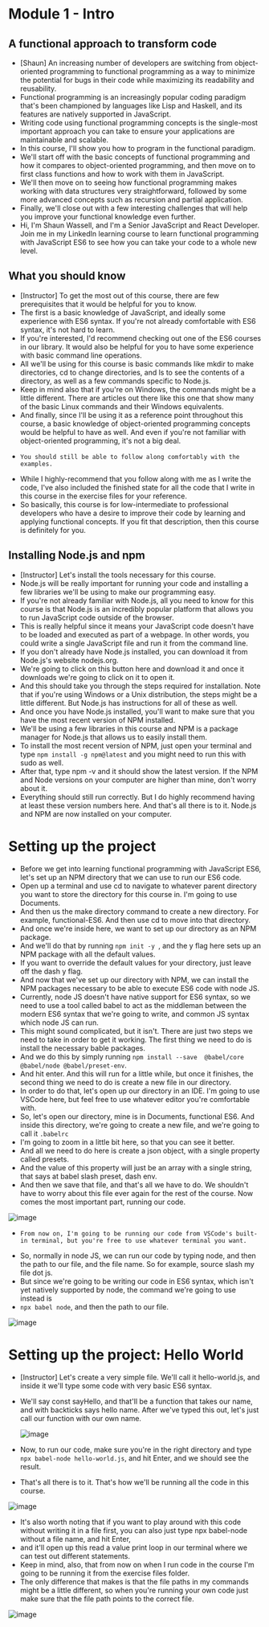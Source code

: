 # Module 1 - Intro


## A functional approach to transform code

- [Shaun] An increasing number of developers are switching from object-oriented programming to functional programming as a way to minimize the potential for bugs in their code while maximizing its readability and reusability.
-  Functional programming is an increasingly popular coding paradigm that's been championed by languages like Lisp and Haskell, and its features are natively supported in JavaScript.
-   Writing code using functional programming concepts is the single-most important approach you can take to ensure your applications are maintainable and scalable.
-   In this course, I'll show you how to program in the functional paradigm.
-   We'll start off with the basic concepts of functional programming and how it compares to object-oriented programming, and then move on to first class functions and how to work with them in JavaScript.
-   We'll then move on to seeing how functional programming makes working with data structures very straightforward, followed by some more advanced concepts such as recursion and partial application.
-   Finally, we'll close out with a few interesting challenges that will help you improve your functional knowledge even further.
-    Hi, I'm Shaun Wassell, and I'm a Senior JavaScript and React Developer. Join me in my LinkedIn learning course to learn functional programming with JavaScript ES6 to see how you can take your code to a whole new level.

##  What you should know

- [Instructor] To get the most out of this course, there are few prerequisites that it would be helpful for you to know.
-  The first is a basic knowledge of JavaScript, and ideally some experience with ES6 syntax. If you're not already comfortable with ES6 syntax, it's not hard to learn.
-   If you're interested, I'd recommend checking out one of the ES6 courses in our library. It would also be helpful for you to have some experience with basic command line operations.
-   All we'll be using for this course is basic commands like mkdir to make directories, cd to change directories, and ls to see the contents of a directory, as well as a few commands specific to Node.js.
-    Keep in mind also that if you're on Windows, the commands might be a little different. There are articles out there like this one that show many of the basic Linux commands and their Windows equivalents.
-    And finally, since I'll be using it as a reference point throughout this course, a basic knowledge of object-oriented programming concepts would be helpful to have as well. And even if you're not familiar with object-oriented programming, it's not a big deal.
-     You should still be able to follow along comfortably with the examples.
- While I highly-recommend that you follow along with me as I write the code, I've also included the finished state for all the code that I write in this course in the exercise files for your reference.
- So basically, this course is for low-intermediate to professional developers who have a desire to improve their code by learning and applying functional concepts. If you fit that description, then this course is definitely for you.

## Installing Node.js and npm

- [Instructor] Let's install the tools necessary for this course.
- Node.js will be really important for running your code and installing a few libraries we'll be using to make our programming easy.
-  If you're not already familiar with Node.js, all you need to know for this course is that Node.js is an incredibly popular platform that allows you to run JavaScript code outside of the browser.
-  This is really helpful since it means your JavaScript code doesn't have to be loaded and executed as part of a webpage. In other words, you could write a single JavaScript file and run it from the command line.
-   If you don't already have Node.js installed, you can download it from Node.js's website nodejs.org.
-   We're going to click on this button here and download it and once it downloads we're going to click on it to open it.
-   And this should take you through the steps required for installation. Note that if you're using Windows or a Unix distribution, the steps might be a little different. But Node.js has instructions for all of these as well.
-    And once you have Node.js installed, you'll want to make sure that you have the most recent version of NPM installed.
-    We'll be using a few libraries in this course and NPM is a package manager for Node.js that allows us to easily install them.
-    To install the most recent version of NPM, just open your terminal and type `npm install -g npm@latest` and you might need to run this with sudo as well.
-    After that, type npm -v and it should show the latest version. If the NPM and Node versions on your computer are higher than mine, don't worry about it.
-    Everything should still run correctly. But I do highly recommend having at least these version numbers here. And that's all there is to it. Node.js and NPM are now installed on your computer.

# Setting up the project

- Before we get into learning functional programming with JavaScript ES6, let's set up an NPM directory that we can use to run our ES6 code.
- Open up a terminal and use cd to navigate to whatever parent directory you want to store the directory for this course in. I'm going to use Documents.
- And then us the make directory command to create a new directory. For example, functional-ES6. And then use cd to move into that directory.
- And once we're inside here, we want to set up our directory as an NPM package.
-  And we'll do that by running `npm init -y `, and the y flag here sets up an NPM package with all the default values.
-   If you want to override the default values for your directory, just leave off the dash y flag.
-   And now that we've set up our directory with NPM, we can install the NPM packages necessary to be able to execute ES6 code with node JS.
-   Currently, node JS doesn't have native support for ES6 syntax, so we need to use a tool called babel to act as the middleman between the modern ES6 syntax that we're going to write, and common JS syntax which node JS can run.
-   This might sound complicated, but it isn't. There are just two steps we need to take in order to get it working. The first thing we need to do is install the necessary bable packages.
-    And we do this by simply running `npm install --save  @babel/core @babel/node @babel/preset-env`.
-    And hit enter. And this will run for a little while, but once it finishes, the second thing we need to do is create a new file in our directory.
-    In order to do that, let's open up our directory in an IDE. I'm going to use VSCode here, but feel free to use whatever editor you're comfortable with.
-    So, let's open our directory, mine is in Documents, functional ES6. And inside this directory, we're going to create a new file, and we're going to call it `.babelrc`
-    I'm going to zoom in a little bit here, so that you can see it better.
-    And all we need to do here is create a json object, with a single property called presets.
-    And the value of this property will just be an array with a single string, that says at babel slash preset, dash env.
-    And then we save that file, and that's all we have to do. We shouldn't have to worry about this file ever again for the rest of the course. Now comes the most important part, running our code.

![image](https://github.com/jordi-fontan/AdvancedJavascript/assets/63612112/2edd87de-b032-4e6f-912b-12b21cb1f775)

  
-     From now on, I'm going to be running our code from VSCode's built-in terminal, but you're free to use whatever terminal you want.
- So, normally in node JS, we can run our code by typing node, and then the path to our file, and the file name. So for example, source slash my file dot js.
- But since we're going to be writing our code in ES6 syntax, which isn't yet natively supported by node, the command we're going to use instead is
- `npx babel node`, and then the path to our file.

![image](https://github.com/jordi-fontan/AdvancedJavascript/assets/63612112/88602319-71d6-4e4e-ab5f-41a817cdb89f)


# Setting up the project: Hello World

- [Instructor] Let's create a very simple file. We'll call it hello-world.js, and inside it we'll type some code with very basic ES6 syntax.
- We'll say const sayHello, and that'll be a function that takes our name, and with backticks says hello name. After we've typed this out, let's just call our function with our own name.

  ![image](https://github.com/jordi-fontan/AdvancedJavascript/assets/63612112/0fbdeb40-7202-471d-a0d2-a384a207933e)

- Now, to run our code, make sure you're in the right directory and type `npx babel-node hello-world.js`, and hit Enter, and we should see the result.
- That's all there is to it. That's how we'll be running all the code in this course.

![image](https://github.com/jordi-fontan/AdvancedJavascript/assets/63612112/ae996a8d-9a32-4565-a4cc-2bf695179336)

  
- It's also worth noting that if you want to play around with this code without writing it in a file first, you can also just type npx babel-node without a file name, and hit Enter,
-  and it'll open up this read a value print loop in our terminal where we can test out different statements.
-  Keep in mind, also, that from now on when I run code in the course I'm going to be running it from the exercise files folder.
-  The only difference that makes is that the file paths in my commands might be a little different, so when you're running your own code just make sure that the file path points to the correct file.

![image](https://github.com/jordi-fontan/AdvancedJavascript/assets/63612112/d51ed66d-133e-4c60-9713-e96637448391)


  
